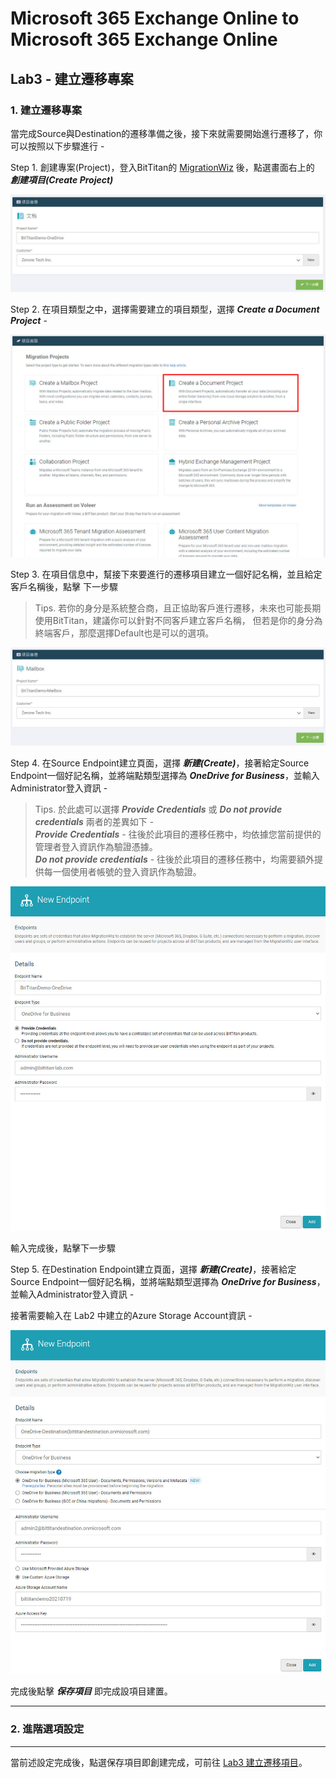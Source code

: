 # Microsoft 365 Exchange Online to Microsoft 365 Exchange Online

## Lab3 - 建立遷移專案

### 1. 建立遷移專案

當完成Source與Destination的遷移準備之後，接下來就需要開始進行遷移了，你可以按照以下步驟進行 - 

Step 1. 創建專案(Project)，登入BitTitan的 [MigrationWiz](https://migrationwiz.bittitan.com/app/) 後，點選畫面右上的 ***創建項目(Create Project)***

![GITHUB](https://github.com/MarkChang-Core/BitTitan/blob/main/OneDriveToOneDrive/image/image-onedrive3-0.jpg)<br>

Step 2. 在項目類型之中，選擇需要建立的項目類型，選擇 ***Create a Document Project*** -

![GITHUB](https://github.com/MarkChang-Core/BitTitan/blob/main/OneDriveToOneDrive/image/image-onedrive3-1.jpg)<br>

Step 3. 在項目信息中，幫接下來要進行的遷移項目建立一個好記名稱，並且給定客戶名稱後，點擊 下一步驟

> Tips. 若你的身分是系統整合商，且正協助客戶進行遷移，未來也可能長期使用BitTitan，建議你可以針對不同客戶建立客戶名稱，
但若是你的身分為終端客戶，那麼選擇Default也是可以的選項。 

![GITHUB](https://github.com/MarkChang-Core/BitTitan/blob/main/Microsoft%20365%20Exchange%20Online%20to%20Microsoft%20365%20Exchange%20Online/Image/image2-3.jpg)<br>

Step 4. 在Source Endpoint建立頁面，選擇 ***新建(Create)***，接著給定Source Endpoint一個好記名稱，並將端點類型選擇為 ***OneDrive for Business***，並輸入Administrator登入資訊 -

> Tips. 於此處可以選擇 ***Provide Credentials*** 或 ***Do not provide credentials*** 兩者的差異如下 - <br>
> ***Provide Credentials*** - 往後於此項目的遷移任務中，均依據您當前提供的管理者登入資訊作為驗證憑據。<br>
> ***Do not provide credentials*** - 往後於此項目的遷移任務中，均需要額外提供每一個使用者帳號的登入資訊作為驗證。<br>

![GITHUB](https://github.com/MarkChang-Core/BitTitan/blob/main/OneDriveToOneDrive/image/image-onedrive3-2.jpg)<br>

輸入完成後，點擊下一步驟

Step 5. 在Destination Endpoint建立頁面，選擇 ***新建(Create)***，接著給定Source Endpoint一個好記名稱，並將端點類型選擇為 ***OneDrive for Business***，並輸入Administrator登入資訊 -

接著需要輸入在 Lab2 中建立的Azure Storage Account資訊 -

![GITHUB](https://github.com/MarkChang-Core/BitTitan/blob/main/OneDriveToOneDrive/image/image-onedrive3-3.jpg)<br>

完成後點擊 ***保存項目*** 即完成設項目建置。

---

###  2. 進階選項設定


---

當前述設定完成後，點選保存項目即創建完成，可前往 [Lab3 建立遷移項目](https://github.com/MarkChang-Core/BitTitan/blob/main/Microsoft%20365%20Exchange%20Online%20to%20Microsoft%20365%20Exchange%20Online/Lab3.md)。
